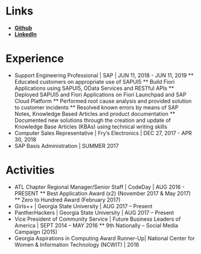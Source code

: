 # Links
* <a href="https://www.github.com/jahanvi316"> **Github** </a>
* <a href="https://www.linkedin.com/in/jahanvipatel"> **LinkedIn**</a> 

# Experience
* Support Engineering Professional | SAP | JUN 11, 2018 - JUN 11, 2019
** Educated customers on appropriate use of SAPUI5
** Build Fiori Applications using SAPUI5, OData Services and RESTful APIs
** Deployed SAPUI5 and Fiori Applications on Fiori Launchpad and SAP Cloud Platform
** Performed root cause analysis and provided solution to customer incidents
** Resolved known errors by means of SAP Notes, Knowledge Based Articles and product documentation
** Documented new solutions through the creation and update of Knowledge Base Articles (KBAs) using technical writing skills
* Computer Sales Representative | Fry’s Electronics | DEC 27, 2017 - APR 30, 2018
* SAP Basis Administration | SUMMER 2017

# Activities
* ATL Chapter Regional Manager/Senior Staff | CodeDay | AUG 2016 - PRESENT
** Best Application Award (x2) (November 2017 & May 2017)
** Zero to Hundred Award (February 2017)
* Girls++ | Georgia State University | AUG 2017 – Present
* PantherHackers | Georgia State University | AUG 2017 – Present
* Vice President of Community Service | Future Business Leaders of America | SEPT 2014 – MAY 2016
** 9th Nationally – Social Media Campaign (2015)
* Georgia Aspirations in Computing Award Runner-Up| National Center for Women & Information Technology (NCWIT) | 2016
